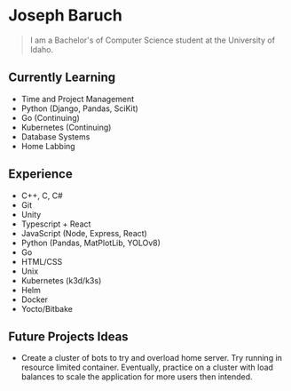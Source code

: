 # Joseph Baruch
> I am a Bachelor's of Computer Science student at the University of Idaho. 
## Currently Learning
- Time and Project Management
- Python (Django, Pandas, SciKit)
- Go (Continuing)
- Kubernetes (Continuing)
- Database Systems
- Home Labbing

## Experience
- C++, C, C#
- Git
- Unity
- Typescript + React
- JavaScript (Node, Express, React)
- Python (Pandas, MatPlotLib, YOLOv8)
- Go
- HTML/CSS
- Unix
- Kubernetes (k3d/k3s)
- Helm
- Docker
- Yocto/Bitbake

## Future Projects Ideas
- Create a cluster of bots to try and overload home server. Try running in resource limited container. Eventually, practice on a cluster with load balances to scale the application for more users then intended.
